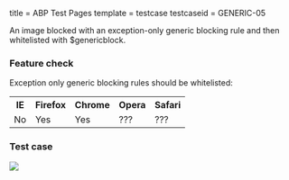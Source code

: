 title = ABP Test Pages
template = testcase
testcaseid = GENERIC-05

An image blocked with an exception-only generic blocking rule and then whitelisted with $genericblock.

<h3>Feature check</h3>
Exception only generic blocking rules should be whitelisted:
<table class="abp-feature-table">
<tr>
  <th>IE</th>
  <th>Firefox</th>
  <th>Chrome</th>
  <th>Opera</th>
  <th>Safari</th>
</tr>
<tr>
  <td>No</td>
  <td>Yes</td>
  <td>Yes</td>
  <td>???</td>
  <td>???</td>
</tr>
</table>

<h3>Test case</h3>
<div style="background-image: url(/images/testcase-fail.png); width: 250px; height: 50px;">
  <img src="/images/testcase-pass.png?exceptiononly" />
</div>
